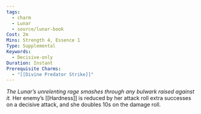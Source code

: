 ```yaml
---
tags:
  - charm
  - Lunar
  - source/lunar-book
Cost: 2m
Mins: Strength 4, Essence 1
Type: Supplemental
Keywords:
  - Decisive-only
Duration: Instant
Prerequisite Charms:
  - "[[Divine Predator Strike]]"
---
```

*The Lunar’s unrelenting rage smashes through any bulwark raised against it.*
Her enemy’s [[Hardness]] is reduced by her attack roll extra successes on a decisive attack, and she doubles 10s on the damage roll.